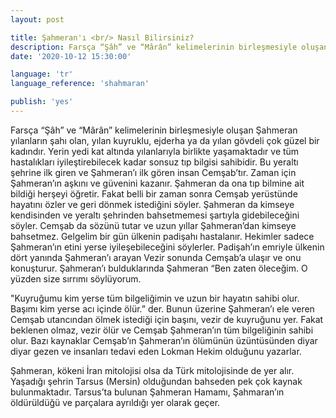 ```yaml
---
layout: post

title: Şahmeran'ı <br/> Nasıl Bilirsiniz?
description: Farsça “Şâh” ve “Mârân” kelimelerinin birleşmesiyle oluşan Şahmeran yılanların şahı olan, yılan kuyruklu, ejderha ya da yılan gövdeli çok güzel bir kadındır.Yerin yedi kat altında yılanlarıyla birlikte yaşamaktadır ve tüm hastalıkları iyileştirebilecek kadar sonsuz tıp bilgisi sahibidir.
date: '2020-10-12 15:30:00'

language: 'tr'
language_reference: 'shahmaran'

publish: 'yes'
---
```


Farsça “Şâh” ve “Mârân” kelimelerinin birleşmesiyle oluşan Şahmeran yılanların şahı olan, yılan kuyruklu, ejderha ya da yılan gövdeli çok güzel bir kadındır. Yerin yedi kat altında yılanlarıyla birlikte yaşamaktadır ve tüm hastalıkları iyileştirebilecek kadar sonsuz tıp bilgisi sahibidir. Bu yeraltı şehrine ilk giren ve Şahmeran’ı ilk gören insan Cemşab’tır. Zaman için Şahmeran’ın aşkını ve güvenini kazanır. Şahmeran da ona tıp bilmine ait bildiği herşeyi öğretir. Fakat belli bir zaman sonra Cemşab yerüstünde hayatını özler ve geri dönmek istediğini söyler. Şahmeran da kimseye kendisinden ve yeraltı şehrinden bahsetmemesi şartıyla gidebileceğini söyler. Cemşab da sözünü tutar ve uzun yıllar Şahmeran’dan kimseye bahsetmez. Gelgelim bir gün ülkenin padişahı hastalanır. Hekimler sadece Şahmeran’ın etini yerse iyileşebileceğini söylerler. Padişah’ın emriyle ülkenin dört yanında Şahmeran’ı arayan Vezir sonunda Cemşab’a ulaşır ve onu konuşturur. Şahmeran’ı bulduklarında Şahmeran “Ben zaten öleceğim. O yüzden size sırrımı söylüyorum.

"Kuyruğumu kim yerse tüm bilgeliğimin ve uzun bir hayatın sahibi olur. Başımı kim yerse acı içinde ölür.” der. Bunun üzerine Şahmeran’ı ele veren Cemşab utancından ölmek istediği için başını, vezir de kuyruğunu yer. Fakat beklenen olmaz, vezir ölür ve Cemşab Şahmeran’ın tüm bilgeliğinin sahibi olur.
Bazı kaynaklar Cemşab’ın Şahmeran’ın ölümünün üzüntüsünden diyar diyar gezen ve insanları tedavi eden Lokman Hekim olduğunu yazarlar.

Şahmeran, kökeni İran mitolojisi olsa da Türk mitolojisinde de yer alır. Yaşadığı şehrin Tarsus (Mersin) olduğundan bahseden pek çok kaynak bulunmaktadır. Tarsus’ta bulunan Şahmeran Hamamı, Şahmaran’ın öldürüldüğü ve parçalara ayrıldığı yer olarak geçer.
